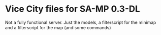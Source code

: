 # Vice City files for SA-MP 0.3-DL
Not a fully functional server. Just the models, a filterscript for the minimap and a filterscript for the map (and some commands)
